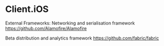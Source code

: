 # Client.iOS

External Frameworks:
Networking and serialisation framework
https://github.com/Alamofire/Alamofire

Beta distribution and analytics framework
https://github.com/fabric/fabric